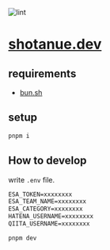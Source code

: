 ![lint](https://github.com/shotanue/shotanue.dev/actions/workflows/lint.yml/badge.svg)

# [shotanue.dev](https://shotanue.dev)

## requirements

- [bun.sh](https://bun.sh)

## setup

```sh
pnpm i
```

## How to develop

write `.env` file.

```txt
ESA_TOKEN=xxxxxxxx
ESA_TEAM_NAME=xxxxxxxx
ESA_CATEGORY=xxxxxxxx
HATENA_USERNAME=xxxxxxxx
QIITA_USERNAME=xxxxxxxx
```

```bash
pnpm dev
```
